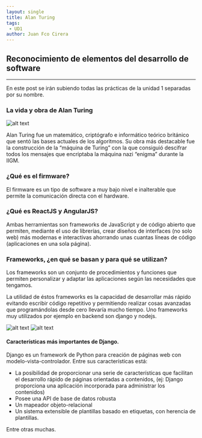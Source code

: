 ```yaml
---
layout: single
title: Alan Turing
tags:
 - UD1
author: Juan Fco Cirera
---
```

## Reconocimiento de elementos del desarrollo de software
------

En este post se irán subiendo todas las prácticas de la unidad 1 separadas por su nombre.


### La vida y obra de Alan Turing

![alt text](https://upload.wikimedia.org/wikipedia/commons/thumb/a/a1/Alan_Turing_Aged_16.jpg/330px-Alan_Turing_Aged_16.jpg "Alan Turing")


Alan Turing fue un matemático, criptógrafo e informático teórico británico que sentó las bases actuales de los algoritmos. Su obra más destacable fue la construcción de la “máquina de Turing” con la que consiguió descifrar todos los mensajes que encriptaba la máquina nazi “enigma” durante la IIGM.


### ¿Qué es el firmware?

El firmware es un tipo de software a muy bajo nivel e inalterable que permite la comunicación directa con el hardware.


### ¿Qué es ReactJS y AngularJS?

Ambas herramientas son frameworks de JavaScript y de código abierto que permiten, mediante el uso de librerías, crear diseños de interfaces (no solo web) más modernas e interactivas ahorrando unas cuantas líneas de código (aplicaciones en una sola página).

### Frameworks, ¿en qué se basan y para qué se utilizan? 

Los frameworks son un conjunto de procedimientos y funciones que permiten personalizar y adaptar las aplicaciones según las necesidades que tengamos.

La utilidad de éstos frameworks es la capacidad de desarrollar más rápido evitando escribir código repetitivo y permitiendo realizar cosas avanzadas que programándolas desde cero llevaría mucho tiempo.
Uno frameworks muy utilizados por ejemplo en backend son django y nodejs.

![alt text](https://logodix.com/logo/1758961.png "Django")	![alt text](https://chris-noring.gallerycdn.vsassets.io/extensions/chris-noring/node-snippets/1.3.2/1606066290744/Microsoft.VisualStudio.Services.Icons.Default "nodejs")

#### Características más importantes de Django.

Django es un framework de Python para creación de páginas web con modelo-vista-controlador. Entre sus características está: 
* La posibilidad de proporcionar una serie de características que facilitan el desarrollo rápido de páginas orientadas a contenidos, (ej: Django proporciona una aplicación incorporada para administrar los contenidos)
* Posee una API de base de datos robusta
* Un mapeador objeto-relacional
* Un sistema extensible de plantillas basado en etiquetas, con herencia de plantillas.

Entre otras muchas.
